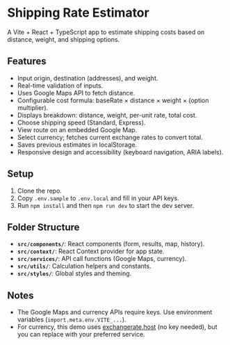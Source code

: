 # Shipping Rate Estimator

A Vite + React + TypeScript app to estimate shipping costs based on distance, weight, and shipping options.

## Features
- Input origin, destination (addresses), and weight.
- Real-time validation of inputs.
- Uses Google Maps API to fetch distance.
- Configurable cost formula: baseRate × distance × weight × (option multiplier).
- Displays breakdown: distance, weight, per-unit rate, total cost.
- Choose shipping speed (Standard, Express).
- View route on an embedded Google Map.
- Select currency; fetches current exchange rates to convert total.
- Saves previous estimates in localStorage.
- Responsive design and accessibility (keyboard navigation, ARIA labels).

## Setup
1. Clone the repo.  
2. Copy `.env.sample` to `.env.local` and fill in your API keys.  
3. Run `npm install` and then `npm run dev` to start the dev server.  

## Folder Structure
- **`src/components/`**: React components (form, results, map, history).  
- **`src/context/`**: React Context provider for app state.  
- **`src/services/`**: API call functions (Google Maps, currency).  
- **`src/utils/`**: Calculation helpers and constants.  
- **`src/styles/`**: Global styles and theming.  

## Notes
- The Google Maps and currency APIs require keys. Use environment variables (`import.meta.env.VITE_...`).  
- For currency, this demo uses [exchangerate.host](https://exchangerate.host) (no key needed), but you can replace with your preferred service.  
